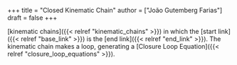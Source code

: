 +++
title = "Closed Kinematic Chain"
author = ["João Gutemberg Farias"]
draft = false
+++

[kinematic chains]({{< relref "kinematic_chains" >}}) in which the [start link]({{< relref "base_link" >}}) is the [end link]({{< relref "end_link" >}}). The kinematic chain makes a loop, generating a [Closure Loop Equation]({{< relref "closure_loop_equations" >}}).

